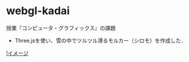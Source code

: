 # webgl-kadai

授業『コンピュータ・グラフィックス』の課題
- Three.jsを使い、雪の中でツルツル滑るモルカー（シロモ）を作成した．

[!イメージ](/img/preview.png)


